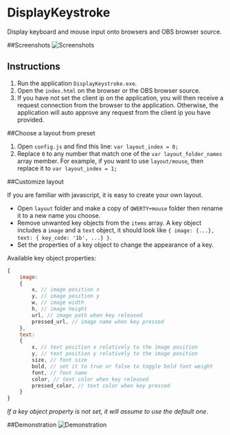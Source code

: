 # DisplayKeystroke
Display keyboard and mouse input onto browsers and OBS browser source.

##Screenshots
![Screenshots](https://github.com/xxdocobxx/DisplayKeystroke/raw/master/assets/screenshot001.jpg)

## Instructions
 1. Run the application `DisplayKeystroke.exe`.
 2. Open the `index.html` on the browser or the OBS browser source.
 3. If you have not set the client ip on the application, you will then receive a request connection from the browser to the application. Otherwise,  the application will auto approve any request from the client ip you have provided.

##Choose a layout from preset
 1. Open `config.js` and find this line: `var layout_index = 0;`
 2. Replace `0` to any number that match one of the `var layout_folder_names` array member. For example, if you want to use `layout/mouse`, then replace it to `var layout_index = 1;`

##Customize layout

If you are familiar with javascript, it is easy to create your own layout.
 - Open `layout` folder and make a copy of `QWERTY+mouse` folder then rename it to a new name you choose.
 - Remove unwanted key objects from the `items` array. A key object includes a `image` and a `text` object, it should look like `{ image: {...}, text: { key_code: '1b', ...} }`.
 - Set the properties of a key object to change the appearance of a key.

 Available key object properties:
```javascript
{
	image:
	{
		x, // image position x
		y, // image position y
		w, // image width
		h, // image height
		url, // image path when key released
		pressed_url, // image name when key pressed
	},
	text:
	{
		x, // text position x relatively to the image position
		y, // text position y relatively to the image position
		size, // font size
		bold, // set it to true or false to toggle bold font weight
		font, // font name
		color, // text color when key released
		pressed_color, // text color when key pressed
	}
}
```
 *If a key object property is not set, it will assume to use the default one.*

 ##Demonstration
![Demonstration](https://youtu.be/s5DkyKBpg9E)